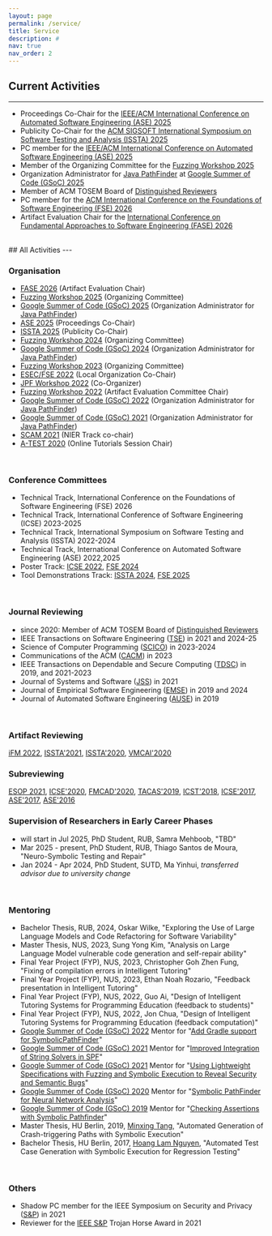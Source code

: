 ```yaml
---
layout: page
permalink: /service/
title: Service
description: #
nav: true
nav_order: 2
---
```



## Current Activities
---

<ul>

<li>Proceedings Co-Chair for the <a href="https://conf.researchr.org/home/ase-2025">IEEE/ACM International Conference on Automated Software Engineering (ASE) 2025</a></li>

<li>Publicity Co-Chair for the <a href="https://conf.researchr.org/home/issta-2025">ACM SIGSOFT International Symposium on Software Testing and Analysis (ISSTA) 2025</a></li>

<li>PC member for the <a href="https://conf.researchr.org/home/ase-2025">IEEE/ACM International Conference on Automated Software Engineering (ASE) 2025</a></li>

<li>Member of the Organizing Committee for the <a href="https://fuzzingworkshop.github.io">Fuzzing Workshop 2025</a></li>

<li>Organization Administrator for <a href="https://github.com/javapathfinder/jpf-core/wiki">Java PathFinder</a> at <a href="https://summerofcode.withgoogle.com/programs/2025/organizations/the-jpf-team-hg">Google Summer of Code (GSoC) 2025</a></li>

<li>Member of ACM TOSEM Board of <a href="https://dl.acm.org/journal/tosem/distinguished-reviewers-board">Distinguished Reviewers</a></li>

<li>PC member for the <a href="https://conf.researchr.org/home/fse-2026">ACM International Conference on the Foundations of Software Engineering (FSE) 2026</a></li>

<li>Artifact Evaluation Chair for the <a href="https://etaps.org/about/fase/">International Conference on Fundamental Approaches to Software Engineering (FASE) 2026</a></li>

</ul>



<!--
<h2>Future Activities</h2>

<ul>

<li>PC member for the International Conference of Software Engineering (ICSE) 2023</li>

<li>PC member for the International Symposium on Software Testing and Analysis (ISSTA) 2023</li>

</ul>-->


<br>
## All Activities
---

<br>
<h3>Organisation</h3>
<ul>

<li> <a href="https://etaps.org/about/fase/">FASE 2026</a> (Artifact Evaluation Chair)</li>
<li><a href="https://fuzzingworkshop.github.io/editions/2025">Fuzzing Workshop 2025</a> (Organizing Committee)</li>
<li><a href="https://summerofcode.withgoogle.com/programs/2025/organizations/the-jpf-team-hg">Google Summer of Code (GSoC) 2025</a> (Organization Administrator for <a href="https://github.com/javapathfinder/jpf-core/wiki">Java PathFinder</a>)</li>
<li><a href="https://conf.researchr.org/home/ase-2025">ASE 2025</a> (Proceedings Co-Chair)</li>
<li><a href="https://conf.researchr.org/home/issta-2025">ISSTA 2025</a> (Publicity Co-Chair)</li>
<li><a href="https://fuzzingworkshop.github.io/editions/2024/">Fuzzing Workshop 2024</a> (Organizing Committee)</li>
<li><a href="https://summerofcode.withgoogle.com/programs/2024/organizations/the-jpf-team-hg">Google Summer of Code (GSoC) 2024</a> (Organization Administrator for <a href="https://github.com/javapathfinder/jpf-core/wiki">Java PathFinder</a>)</li>
<li><a href="https://fuzzingworkshop.github.io/editions/2023/">Fuzzing Workshop 2023</a> (Organizing Committee)</li>
<li><a href="https://2022.esec-fse.org">ESEC/FSE 2022</a> (Local Organization Co-Chair)</li>
<li><a href="https://github.com/javapathfinder/jpf-core/wiki/Java-Pathfinder-Workshop-2022">JPF Workshop 2022</a> (Co-Organizer)</li>
<li><a href="https://fuzzingworkshop.github.io/editions/2022/">Fuzzing Workshop 2022</a> (Artifact Evaluation Committee Chair)</li>
<li><a href="https://summerofcode.withgoogle.com/programs/2022/organizations/the-jpf-team">Google Summer of Code (GSoC) 2022</a> (Organization Administrator for <a href="https://github.com/javapathfinder/jpf-core/wiki">Java PathFinder</a>)</li>
<li><a href="https://summerofcode.withgoogle.com/archive/2021/organizations/5712237452328960">Google Summer of Code (GSoC) 2021</a> (Organization Administrator for <a href="https://github.com/javapathfinder/jpf-core/wiki">Java PathFinder</a>)</li>
<li><a href="http://www.ieee-scam.org/2021">SCAM 2021</a> (NIER Track co-chair)</li>
<li><a href="https://a-test.org/">A-TEST 2020</a> (Online Tutorials Session Chair)</li>
</ul>

<br>
<h3>Conference Committees</h3>
<ul>
<li>Technical Track, International Conference on the Foundations of Software Engineering (FSE) 2026</li>
<li>Technical Track, International Conference of Software Engineering (ICSE) 2023-2025</li>
<li>Technical Track, International Symposium on Software Testing and Analysis (ISSTA) 2022-2024</li>
<li>Technical Track, International Conference on Automated Software Engineering (ASE) 2022,2025</li>
<li>Poster Track: <a href="https://conf.researchr.org/home/icse-2022">ICSE 2022</a>, <a href="https://2024.esec-fse.org/track/fse-2024-posters">FSE 2024</a></li>
<li>Tool Demonstrations Track: <a href="https://2024.issta.org/track/issta-ecoop-2024-tool-demonstrations#program">ISSTA 2024</a>, <a href="https://conf.researchr.org/track/fse-2025/fse-2025-demonstrations">FSE 2025</a></li>
</ul>

<br>
<h3>Journal Reviewing</h3>
<ul>
<li>since 2020: Member of ACM TOSEM Board of <a href="https://dl.acm.org/journal/tosem/distinguished-reviewers-board">Distinguished Reviewers</a></li>
<!-- <li>ACM Transactions on Software Engineering and Methodology (<a href="https://dl.acm.org/journal/tosem">TOSEM</a>) in 2020-2023</li> -->
<li>IEEE Transactions on Software Engineering (<a href="https://www.computer.org/csdl/journal/ts">TSE</a>) in 2021 and 2024-25</li>
<li>Science of Computer Programming (<a href="https://www.sciencedirect.com/journal/science-of-computer-programming">SCICO</a>) in 2023-2024</li>
<li>Communications of the ACM (<a href="https://cacm.acm.org">CACM</a>) in 2023</li>
<li>IEEE Transactions on Dependable and Secure Computing (<a href="https://ieeexplore.ieee.org/xpl/RecentIssue.jsp?punumber=8858">TDSC</a>) in 2019, and 2021-2023</li>
<li>Journal of Systems and Software (<a href="https://www.journals.elsevier.com/journal-of-systems-and-software">JSS</a>) in 2021</li>
<li>Journal of Empirical Software Engineering (<a href="https://link.springer.com/journal/10664">EMSE</a>) in 2019 and 2024</li>
<li>Journal of Automated Software Engineering (<a href="https://link.springer.com/journal/10515">AUSE</a>) in 2019</li>
</ul>

<br>
<h3>Artifact Reviewing</h3>
<a href="https://ifm22.si.usi.ch">iFM 2022</a>,
<a href="https://conf.researchr.org/track/issta-2021/issta-2021-artifact-evaluation#Call-for-Artifacts">ISSTA'2021</a>,
<a href="https://conf.researchr.org/track/issta-2020/issta-2020-artifact-evaluation#Call-for-Artifacts">ISSTA'2020</a>,
<a href="https://popl20.sigplan.org/home/VMCAI-2020#Call-for-Artifacts">VMCAI'2020</a>

<br>
<h3>Subreviewing</h3>
<a href="https://etaps.org/2021/esop">ESOP 2021</a>,
<a href="https://conf.researchr.org/home/icse-2020">ICSE'2020</a>,
<a href="https://fmcad.forsyte.at/FMCAD20/">FMCAD'2020</a>,
<a href="https://conf.researchr.org/track/etaps-2019/tacas-2019-papers">TACAS'2019</a>,
<a href="https://www.es.mdh.se/icst2018/">ICST'2018</a>,
<a href="https://icse2017.gatech.edu">ICSE'2017</a>,
<a href="http://ase-conferences.org/ase/past/ase2017/">ASE'2017</a>,
<a href="http://ase-conferences.org/ase/past/ase2016/research.larc.smu.edu.sg/ase2016/home.html">ASE'2016</a>


<br>
<h3>Supervision of Researchers in Early Career Phases</h3>
<ul>

<li>will start in Jul 2025, PhD Student, RUB, Samra Mehboob, "TBD"</li>
<li>Mar 2025 - present, PhD Student, RUB, Thiago Santos de Moura, "Neuro-Symbolic Testing and Repair"</li>
<li>Jan 2024 - Apr 2024, PhD Student, SUTD, Ma Yinhui, <i>transferred advisor due to university change</i></li>
</ul>

<br>
<h3>Mentoring</h3>
<ul>

<li>Bachelor Thesis, RUB, 2024, Oskar Wilke, "Exploring the Use of Large Language Models and Code Refactoring for Software Variability"</li>

<li>Master Thesis, NUS, 2023, Sung Yong Kim, "Analysis on Large Language Model vulnerable code
generation and self-repair ability"</li>

<li>Final Year Project (FYP), NUS, 2023, Christopher Goh Zhen Fung, "Fixing of compilation errors in Intelligent Tutoring"</li>

<li>Final Year Project (FYP), NUS, 2023, Ethan Noah Rozario, "Feedback presentation in Intelligent Tutoring"</li>

<li>Final Year Project (FYP), NUS, 2022, Guo Ai, "Design of Intelligent Tutoring Systems for Programming Education (feedback to students)"</li>

<li>Final Year Project (FYP), NUS, 2022, Jon Chua, "Design of Intelligent Tutoring Systems for Programming Education (feedback computation)"</li>

<li><a href="https://summerofcode.withgoogle.com/">Google Summer of Code (GSoC) 2022</a> Mentor for "<a href="https://summerofcode.withgoogle.com/programs/2022/projects/NQhh53gZ">Add Gradle support for SymbolicPathFinder</a>"</li>

<li><a href="https://summerofcode.withgoogle.com/archive/2021/organizations/5712237452328960">Google Summer of Code (GSoC) 2021</a> Mentor for "<a href="https://summerofcode.withgoogle.com/archive/2021/projects/6544381091250176">Improved Integration of String Solvers in SPF</a>"</li>

<li><a href="https://summerofcode.withgoogle.com/archive/2021/organizations/5712237452328960">Google Summer of Code (GSoC) 2021</a> Mentor for "<a href="https://summerofcode.withgoogle.com/archive/2021/projects/4871326879186944">Using Lightweight Specifications with Fuzzing and Symbolic Execution to Reveal Security and Semantic Bugs</a>"</li>

<li><a href="https://summerofcode.withgoogle.com/archive/2020/organizations/4643042893496320">Google Summer of Code (GSoC) 2020</a> Mentor for "<a href="https://summerofcode.withgoogle.com/archive/2020/projects/5389292286771200/">Symbolic PathFinder for Neural Network Analysis</a>"</li>

<li><a href="https://summerofcode.withgoogle.com/archive/2019/organizations/4859784585543680">Google Summer of Code (GSoC) 2019</a> Mentor for "<a href="https://summerofcode.withgoogle.com/archive/2019/projects/5249874335891456/">Checking Assertions with Symbolic Pathfinder</a>"</li>

<li>Master Thesis, HU Berlin, 2019, <a href="https://www.informatik.hu-berlin.de/en/Members/minxing-tang">Minxing Tang</a>, "Automated Generation of Crash-triggering Paths with Symbolic Execution"</li>

<li>Bachelor Thesis, HU Berlin, 2017, <a href="https://www.informatik.hu-berlin.de/en/Members/hoang-lam-nguyen">Hoang Lam Nguyen</a>, "Automated Test Case Generation with Symbolic Execution for Regression Testing"</li>
</ul>

<br>
<h3>Others</h3>
<ul>

<li>Shadow PC member for the IEEE Symposium on Security and Privacy (<a href="https://www.ieee-security.org/TC/SP2021/shadowpc.html">S&P</a>) in 2021</li>

<li>Reviewer for the <a href="https://www.ieee-security.org/TC/SP2021/index.html">IEEE S&P</a> Trojan Horse Award in 2021</li>

</ul>
